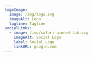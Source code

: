 ```yaml
---
logoImage:
  image: /img/logo.svg
  imageAlt: Logo
  tagline: Tagline
socialLinks:
  - image: /img/safari-pinned-tab.svg
    imageAlt: Social Logo
    label: Social Logo
    linkURL: google.com
---
```

